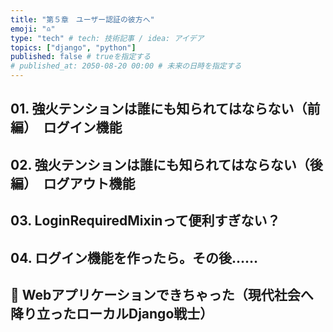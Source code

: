 ```yaml
---
title: "第５章　ユーザー認証の彼方へ"
emoji: "♎️"
type: "tech" # tech: 技術記事 / idea: アイデア
topics: ["django", "python"]
published: false # trueを指定する
# published_at: 2050-08-20 00:00 # 未来の日時を指定する
---
```

## 01. 強火テンションは誰にも知られてはならない（前編）　ログイン機能
## 02. 強火テンションは誰にも知られてはならない（後編）　ログアウト機能
## 03. LoginRequiredMixinって便利すぎない？
## 04. ログイン機能を作ったら。その後……
## 📕 Webアプリケーションできちゃった（現代社会へ降り立ったローカルDjango戦士）
